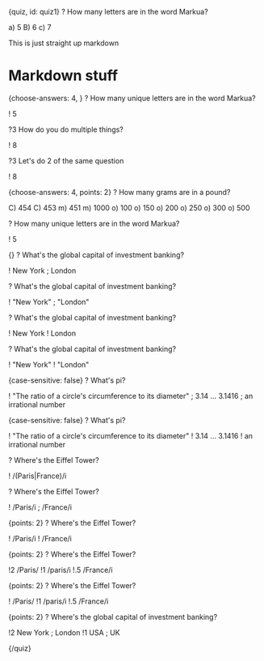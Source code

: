 {quiz, id: quiz1}
? How many letters are in the word Markua?

a) 5
B) 6
c) 7

This is just straight up markdown

# Markdown stuff

{choose-answers: 4, }
? How many unique letters are in the word Markua?

! 5

?3 How do you do multiple things?

! 8

?3 Let's do 2 of the same question

! 8


{choose-answers: 4, points: 2}
? How many grams are in a pound?

C) 454
C) 453
m) 451
m) 1000
o) 100
o) 150
o) 200
o) 250
o) 300
o) 500


? How many unique letters are in the word Markua?

! 5

{}
? What's the global capital of investment banking?

! New York ; London

? What's the global capital of investment banking?

! "New York" ; "London"

? What's the global capital of investment banking?

! New York
! London

? What's the global capital of investment banking?

! "New York"
! "London"

{case-sensitive: false}
? What's pi?

! "The ratio of a circle's circumference to its diameter" ; 3.14 ... 3.1416 ; an irrational number

{case-sensitive: false}
? What's pi?

! "The ratio of a circle's circumference to its diameter"
! 3.14 ... 3.1416
! an irrational number

? Where's the Eiffel Tower?

! /(Paris|France)/i

? Where's the Eiffel Tower?

! /Paris/i ; /France/i

{points: 2}
? Where's the Eiffel Tower?

! /Paris/i
! /France/i

{points: 2}
? Where's the Eiffel Tower?

!2 /Paris/
!1 /paris/i
!.5 /France/i

{points: 2}
? Where's the Eiffel Tower?

! /Paris/
!1 /paris/i
!.5 /France/i

{points: 2}
? Where's the global capital of investment banking?

!2 New York ; London
!1 USA ; UK

{/quiz}
